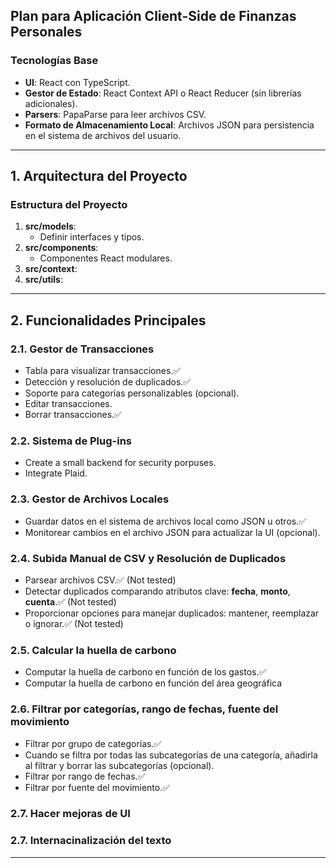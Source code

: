 ## Plan para Aplicación Client-Side de Finanzas Personales

### **Tecnologías Base**

- **UI**: React con TypeScript.
- **Gestor de Estado**: React Context API o React Reducer (sin librerías adicionales).
- **Parsers**: PapaParse para leer archivos CSV.
- **Formato de Almacenamiento Local**: Archivos JSON para persistencia en el sistema de archivos del usuario.

---

## **1. Arquitectura del Proyecto**

### **Estructura del Proyecto**

1. **src/models**:
   - Definir interfaces y tipos.
2. **src/components**:
   - Componentes React modulares.
3. **src/context**:
4. **src/utils**:

---

## **2. Funcionalidades Principales**

### **2.1. Gestor de Transacciones**

- Tabla para visualizar transacciones.✅
- Detección y resolución de duplicados.✅
- Soporte para categorías personalizables (opcional).
- Editar transacciones.
- Borrar transacciones.✅

### **2.2. Sistema de Plug-ins**

- Create a small backend for security porpuses.
- Integrate Plaid.

### **2.3. Gestor de Archivos Locales**

- Guardar datos en el sistema de archivos local como JSON u otros.✅
- Monitorear cambios en el archivo JSON para actualizar la UI (opcional).

### **2.4. Subida Manual de CSV y Resolución de Duplicados**

- Parsear archivos CSV.✅ (Not tested)
- Detectar duplicados comparando atributos clave: **fecha**, **monto**, **cuenta**.✅ (Not tested)
- Proporcionar opciones para manejar duplicados: mantener, reemplazar o ignorar.✅ (Not tested)

### **2.5. Calcular la huella de carbono**

- Computar la huella de carbono en función de los gastos.✅
- Computar la huella de carbono en función del área geográfica

### **2.6. Filtrar por categorías, rango de fechas, fuente del movimiento**

- Filtrar por grupo de categorías.✅
- Cuando se filtra por todas las subcategorías de una categoría, añadirla al filtrar y borrar las subcategorías (opcional).
- Filtrar por rango de fechas.✅
- Filtrar por fuente del movimiento.✅

### **2.7. Hacer mejoras de UI**

### **2.7. Internacinalización del texto**

---